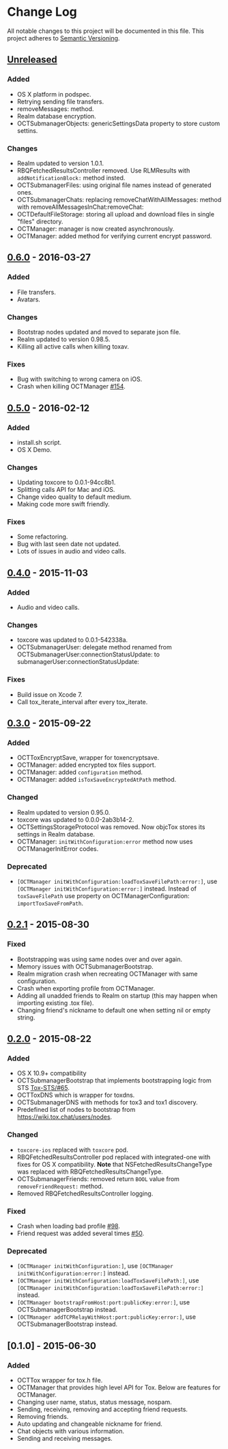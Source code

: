 # Change Log
All notable changes to this project will be documented in this file.
This project adheres to [Semantic Versioning](http://semver.org/).

## [Unreleased][unreleased]
### Added
- OS X platform in podspec.
- Retrying sending file transfers.
- removeMessages: method.
- Realm database encryption.
- OCTSubmanagerObjects: genericSettingsData property to store custom settins.

### Changes
- Realm updated to version 1.0.1.
- RBQFetchedResultsController removed. Use RLMResults with `addNotificationBlock:` method insted.
- OCTSubmanagerFiles: using original file names instead of generated ones.
- OCTSubmanagerChats: replacing removeChatWithAllMessages: method with removeAllMessagesInChat:removeChat:
- OCTDefaultFileStorage: storing all upload and download files in single "files" directory.
- OCTManager: manager is now created asynchronously.
- OCTManager: added method for verifying current encrypt password.

## [0.6.0] - 2016-03-27
### Added
- File transfers.
- Avatars.

### Changes
- Bootstrap nodes updated and moved to separate json file.
- Realm updated to version 0.98.5.
- Killing all active calls when killing toxav.

### Fixes
- Bug with switching to wrong camera on iOS.
- Crash when killing OCTManager [#154](https://github.com/Antidote-for-Tox/objcTox/issues/154).

## [0.5.0] - 2016-02-12
### Added
- install.sh script.
- OS X Demo.

### Changes
- Updating toxcore to 0.0.1-94cc8b1.
- Splitting calls API for Mac and iOS.
- Change video quality to default medium.
- Making code more swift friendly.

### Fixes
- Some refactoring.
- Bug with last seen date not updated.
- Lots of issues in audio and video calls.

## [0.4.0] - 2015-11-03
### Added
- Audio and video calls.

### Changes
- toxcore was updated to 0.0.1-542338a.
- OCTSubmanagerUser: delegate method renamed from OCTSubmanagerUser:connectionStatusUpdate: to submanagerUser:connectionStatusUpdate:

### Fixes
- Build issue on Xcode 7.
- Call tox_iterate_interval after every tox_iterate.

## [0.3.0] - 2015-09-22
### Added
- OCTToxEncryptSave, wrapper for toxencryptsave.
- OCTManager: added encrypted tox files support.
- OCTManager: added `configuration` method.
- OCTManager: added `isToxSaveEncryptedAtPath` method.

### Changed
- Realm updated to version 0.95.0.
- toxcore was updated to 0.0.0-2ab3b14-2.
- OCTSettingsStorageProtocol was removed. Now objcTox stores its settings in Realm database.
- OCTManager: `initWithConfiguration:error` method now uses OCTManagerInitError codes.

### Deprecated
- `[OCTManager initWithConfiguration:loadToxSaveFilePath:error:]`, use `[OCTManager initWithConfiguration:error:]` instead. Instead of `toxSaveFilePath` use property on OCTManagerConfiguration: `importToxSaveFromPath`.

## [0.2.1] - 2015-08-30
### Fixed
- Bootstrapping was using same nodes over and over again.
- Memory issues with OCTSubmanagerBootstrap.
- Realm migration crash when recreating OCTManager with same configuration.
- Crash when exporting profile from OCTManager.
- Adding all unadded friends to Realm on startup (this may happen when importing existing .tox file).
- Changing friend's nickname to default one when setting nil or empty string.

## [0.2.0] - 2015-08-22
### Added
- OS X 10.9+ compatibility
- OCTSubmanagerBootstrap that implements bootstrapping logic from STS [Tox-STS/#65](https://github.com/Tox/Tox-STS/pull/65/files).
- OCTToxDNS which is wrapper for toxdns.
- OCTSubmanagerDNS with methods for tox3 and tox1 discovery.
- Predefined list of nodes to bootstrap from https://wiki.tox.chat/users/nodes.

### Changed
- `toxcore-ios` replaced with `toxcore` pod.
- RBQFetchedResultsController pod replaced with integrated-one with fixes for OS X compatibility. **Note** that NSFetchedResultsChangeType was replaced with RBQFetchedResultsChangeType.
- OCTSubmanagerFriends: removed return `BOOL` value from `removeFriendRequest:` method.
- Removed RBQFetchedResultsController logging.

### Fixed
- Crash when loading bad profile [#98](https://github.com/Antidote-for-Tox/objcTox/issues/98).
- Friend request was added several times [#50](https://github.com/Antidote-for-Tox/objcTox/issues/50).

### Deprecated
- `[OCTManager initWithConfiguration:]`, use `[OCTManager initWithConfiguration:error:]` instead.
- `[OCTManager initWithConfiguration:loadToxSaveFilePath:]`, use `[OCTManager initWithConfiguration:loadToxSaveFilePath:error:]` instead.
- `[OCTManager bootstrapFromHost:port:publicKey:error:]`, use OCTSubmanagerBootstrap instead.
- `[OCTManager addTCPRelayWithHost:port:publicKey:error:]`, use OCTSubmanagerBootstrap instead.

## [0.1.0] - 2015-06-30
### Added
- OCTTox wrapper for tox.h file.
- OCTManager that provides high level API for Tox. Below are features for OCTManager.
- Changing user name, status, status message, nospam.
- Sending, receiving, removing and accepting friend requests.
- Removing friends.
- Auto updating and changeable nickname for friend.
- Chat objects with various information.
- Sending and receiving messages.

[unreleased]: https://github.com/Antidote-for-Tox/objcTox/compare/0.6.0...master
[0.6.0]: https://github.com/Antidote-for-Tox/objcTox/compare/0.5.0...0.6.0
[0.5.0]: https://github.com/Antidote-for-Tox/objcTox/compare/0.4.0...0.5.0
[0.4.0]: https://github.com/Antidote-for-Tox/objcTox/compare/0.3.0...0.4.0
[0.3.0]: https://github.com/Antidote-for-Tox/objcTox/compare/0.2.1...0.3.0
[0.2.1]: https://github.com/Antidote-for-Tox/objcTox/compare/0.2.0...0.2.1
[0.2.0]: https://github.com/Antidote-for-Tox/objcTox/compare/0.1.0...0.2.0

